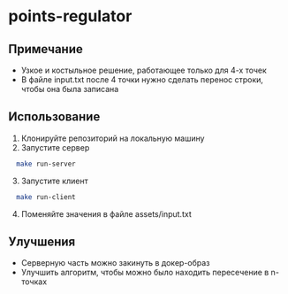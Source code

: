 # points-regulator

## Примечание
* Узкое и костыльное решение, работающее только для 4-х точек
* В файле input.txt после 4 точки нужно сделать перенос строки, чтобы она была записана

## Использование
1. Клонируйте репозиторий на локальную машину
2. Запустите сервер
```bash
  make run-server
```
3. Запустите клиент
```bash
  make run-client
```
4. Поменяйте значения в файле assets/input.txt

## Улучшения
* Серверную часть можно закинуть в докер-образ
* Улучшить алгоритм, чтобы можно было находить пересечение в n-точках
